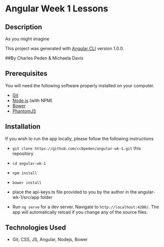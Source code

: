 # Angular Week 1 Lessons

## Description

As you might imagine

This project was generated with [Angular CLI](https://github.com/angular/angular-cli) version 1.0.0.

##By Charles Peden & Michaela Davis

## Prerequisites

You will need the following software properly installed on your computer.

* [Git](https://git-scm.com/)
* [Node.js](https://nodejs.org/) (with NPM)
* [Bower](https://bower.io/)
* [PhantomJS](http://phantomjs.org/)

## Installation

If you wish to run the app locally, please follow the following instructions

* `git clone https://github.com/ccbpeden/angular-wk-1.git` this repository
* `cd angular-wk-1`
* `npm install`
* `bower install`
* place the api-keys.ts file provided to you by the author in the angular-wk-1/src/app folder

* Run `ng serve` for a dev server. Navigate to `http://localhost:4200/`. The app will automatically reload if you change any of the source files.

## Technologies Used
* Git, CSS, JS, Angular, Nodejs, Bower
